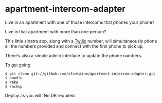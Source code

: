 # apartment-intercom-adapter
Live in an apartment with one of those intercoms that phones your phone?

Live in that apartment with more than one person?

This little sinatra app, along with a [Twilio][1] number, will simultaneously
phone all the numbers provided and connect with the first phone to pick up.

There's also a simple admin interface to update the phone numbers.

To get going:
```shell
$ git clone git://github.com/afontaine/apartment-intercom-adapter.git
$ bundle
$ rake
$ rackup
```

Deploy as you will. No DB required.

[1]: https://www.twilio.com/
